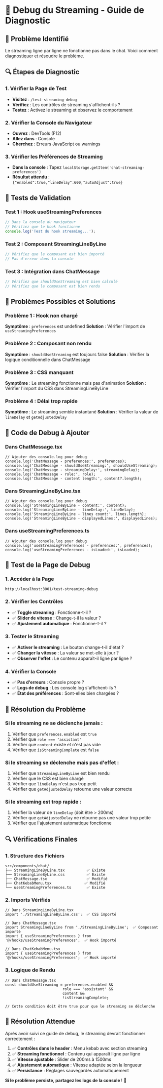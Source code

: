 # 🐛 Debug du Streaming - Guide de Diagnostic

## 🎯 **Problème Identifié**

Le streaming ligne par ligne ne fonctionne pas dans le chat. Voici comment diagnostiquer et résoudre le problème.

## 🔍 **Étapes de Diagnostic**

### **1. Vérifier la Page de Test**
- **Visitez** : `/test-streaming-debug`
- **Vérifiez** : Les contrôles de streaming s'affichent-ils ?
- **Testez** : Activez le streaming et observez le comportement

### **2. Vérifier la Console du Navigateur**
- **Ouvrez** : DevTools (F12)
- **Allez dans** : Console
- **Cherchez** : Erreurs JavaScript ou warnings

### **3. Vérifier les Préférences de Streaming**
- **Dans la console** : Tapez `localStorage.getItem('chat-streaming-preferences')`
- **Résultat attendu** : `{"enabled":true,"lineDelay":600,"autoAdjust":true}`

## 🧪 **Tests de Validation**

### **Test 1 : Hook useStreamingPreferences**
```javascript
// Dans la console du navigateur
// Vérifiez que le hook fonctionne
console.log('Test du hook streaming...');
```

### **Test 2 : Composant StreamingLineByLine**
```javascript
// Vérifiez que le composant est bien importé
// Pas d'erreur dans la console
```

### **Test 3 : Intégration dans ChatMessage**
```javascript
// Vérifiez que shouldUseStreaming est bien calculé
// Vérifiez que le composant est bien rendu
```

## 🚨 **Problèmes Possibles et Solutions**

### **Problème 1 : Hook non chargé**
**Symptôme** : `preferences` est undefined
**Solution** : Vérifier l'import de `useStreamingPreferences`

### **Problème 2 : Composant non rendu**
**Symptôme** : `shouldUseStreaming` est toujours false
**Solution** : Vérifier la logique conditionnelle dans ChatMessage

### **Problème 3 : CSS manquant**
**Symptôme** : Le streaming fonctionne mais pas d'animation
**Solution** : Vérifier l'import du CSS dans StreamingLineByLine

### **Problème 4 : Délai trop rapide**
**Symptôme** : Le streaming semble instantané
**Solution** : Vérifier la valeur de `lineDelay` et `getAdjustedDelay`

## 🔧 **Code de Debug à Ajouter**

### **Dans ChatMessage.tsx**
```tsx
// Ajouter des console.log pour debug
console.log('ChatMessage - preferences:', preferences);
console.log('ChatMessage - shouldUseStreaming:', shouldUseStreaming);
console.log('ChatMessage - streamingDelay:', streamingDelay);
console.log('ChatMessage - role:', role);
console.log('ChatMessage - content length:', content?.length);
```

### **Dans StreamingLineByLine.tsx**
```tsx
// Ajouter des console.log pour debug
console.log('StreamingLineByLine - content:', content);
console.log('StreamingLineByLine - lineDelay:', lineDelay);
console.log('StreamingLineByLine - lines count:', lines.length);
console.log('StreamingLineByLine - displayedLines:', displayedLines);
```

### **Dans useStreamingPreferences.ts**
```tsx
// Ajouter des console.log pour debug
console.log('useStreamingPreferences - preferences:', preferences);
console.log('useStreamingPreferences - isLoaded:', isLoaded);
```

## 📱 **Test de la Page de Debug**

### **1. Accéder à la Page**
```
http://localhost:3001/test-streaming-debug
```

### **2. Vérifier les Contrôles**
- ✅ **Toggle streaming** : Fonctionne-t-il ?
- ✅ **Slider de vitesse** : Change-t-il la valeur ?
- ✅ **Ajustement automatique** : Fonctionne-t-il ?

### **3. Tester le Streaming**
- ✅ **Activer le streaming** : Le bouton change-t-il d'état ?
- ✅ **Changer la vitesse** : La valeur se met-elle à jour ?
- ✅ **Observer l'effet** : Le contenu apparaît-il ligne par ligne ?

### **4. Vérifier la Console**
- ✅ **Pas d'erreurs** : Console propre ?
- ✅ **Logs de debug** : Les console.log s'affichent-ils ?
- ✅ **État des préférences** : Sont-elles bien chargées ?

## 🎯 **Résolution du Problème**

### **Si le streaming ne se déclenche jamais :**
1. Vérifier que `preferences.enabled` est `true`
2. Vérifier que `role === 'assistant'`
3. Vérifier que `content` existe et n'est pas vide
4. Vérifier que `isStreamingComplete` est `false`

### **Si le streaming se déclenche mais pas d'effet :**
1. Vérifier que `StreamingLineByLine` est bien rendu
2. Vérifier que le CSS est bien chargé
3. Vérifier que `lineDelay` n'est pas trop petit
4. Vérifier que `getAdjustedDelay` retourne une valeur correcte

### **Si le streaming est trop rapide :**
1. Vérifier la valeur de `lineDelay` (doit être > 200ms)
2. Vérifier que `getAdjustedDelay` ne retourne pas une valeur trop petite
3. Vérifier que l'ajustement automatique fonctionne

## 🔍 **Vérifications Finales**

### **1. Structure des Fichiers**
```
src/components/chat/
├── StreamingLineByLine.tsx          ✅ Existe
├── StreamingLineByLine.css          ✅ Existe
├── ChatMessage.tsx                  ✅ Modifié
├── ChatKebabMenu.tsx               ✅ Modifié
└── useStreamingPreferences.ts       ✅ Existe
```

### **2. Imports Vérifiés**
```tsx
// Dans StreamingLineByLine.tsx
import './StreamingLineByLine.css';  ✅ CSS importé

// Dans ChatMessage.tsx
import StreamingLineByLine from './StreamingLineByLine';  ✅ Composant importé
import { useStreamingPreferences } from '@/hooks/useStreamingPreferences';  ✅ Hook importé

// Dans ChatKebabMenu.tsx
import { useStreamingPreferences } from '@/hooks/useStreamingPreferences';  ✅ Hook importé
```

### **3. Logique de Rendu**
```tsx
// Dans ChatMessage.tsx
const shouldUseStreaming = preferences.enabled && 
                          role === 'assistant' && 
                          content && 
                          !isStreamingComplete;

// Cette condition doit être true pour que le streaming se déclenche
```

## 🎉 **Résolution Attendue**

Après avoir suivi ce guide de debug, le streaming devrait fonctionner correctement :

1. ✅ **Contrôles dans le header** : Menu kebab avec section streaming
2. ✅ **Streaming fonctionnel** : Contenu qui apparaît ligne par ligne
3. ✅ **Vitesse ajustable** : Slider de 200ms à 1500ms
4. ✅ **Ajustement automatique** : Vitesse adaptée selon la longueur
5. ✅ **Persistance** : Réglages sauvegardés automatiquement

**Si le problème persiste, partagez les logs de la console !** 🚨 